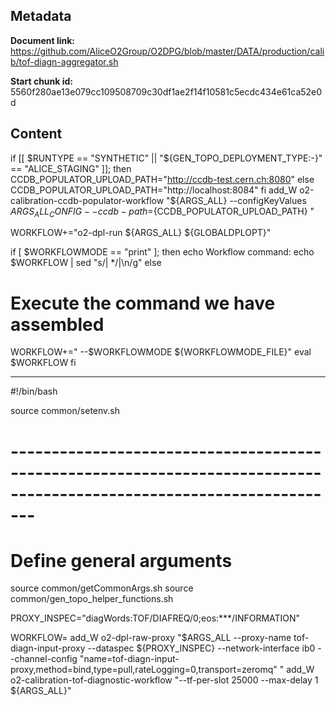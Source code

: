 ## Metadata

**Document link:** https://github.com/AliceO2Group/O2DPG/blob/master/DATA/production/calib/tof-diagn-aggregator.sh

**Start chunk id:** 5560f280ae13e079cc109508709c30df1ae2f14f10581c5ecdc434e61ca52e0d

## Content

if [[ $RUNTYPE == "SYNTHETIC" || "${GEN_TOPO_DEPLOYMENT_TYPE:-}" == "ALICE_STAGING" ]]; then
    CCDB_POPULATOR_UPLOAD_PATH="http://ccdb-test.cern.ch:8080"
else
    CCDB_POPULATOR_UPLOAD_PATH="http://localhost:8084"
fi
add_W o2-calibration-ccdb-populator-workflow "${ARGS_ALL} --configKeyValues ${ARGS_ALL_CONFIG} --ccdb-path=${CCDB_POPULATOR_UPLOAD_PATH} "


WORKFLOW+="o2-dpl-run ${ARGS_ALL} ${GLOBALDPLOPT}"

if [ $WORKFLOWMODE == "print" ]; then
  echo Workflow command:
  echo $WORKFLOW | sed "s/| */|\n/g"
else
  # Execute the command we have assembled
  WORKFLOW+=" --$WORKFLOWMODE ${WORKFLOWMODE_FILE}"
  eval $WORKFLOW
fi

---

#!/bin/bash

source common/setenv.sh

# ---------------------------------------------------------------------------------------------------------------------
# Define general arguments
source common/getCommonArgs.sh
source common/gen_topo_helper_functions.sh

PROXY_INSPEC="diagWords:TOF/DIAFREQ/0;eos:***/INFORMATION"

WORKFLOW=
add_W o2-dpl-raw-proxy "$ARGS_ALL --proxy-name tof-diagn-input-proxy --dataspec ${PROXY_INSPEC} --network-interface ib0 --channel-config \"name=tof-diagn-input-proxy,method=bind,type=pull,rateLogging=0,transport=zeromq\" "
add_W o2-calibration-tof-diagnostic-workflow "--tf-per-slot 25000 --max-delay 1 ${ARGS_ALL}"